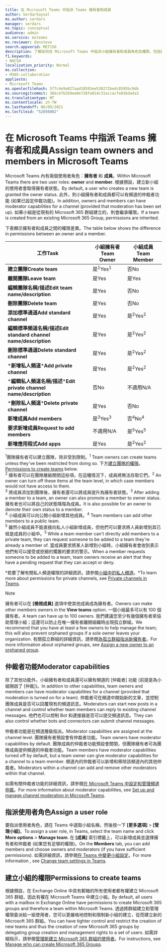 ```yaml
---
title: 在 Microsoft Teams 中指派 Teams 擁有者和成員
author: SerdarSoysal
ms.author: serdars
manager: serdars
ms.topic: conceptual
audience: admin
ms.service: msteams
ms.reviewer: dansteve
search.appverid: MET150
description: 了解如何在 Microsoft Teams 中指派小組擁有者和成員角色及權限，包括建立小組的權限。
f1.keywords:
- NOCSH
localization_priority: Normal
ms.collection:
- M365-collaboration
appliesto:
- Microsoft Teams
ms.openlocfilehash: 5f7c4e9a827aad18593ee530272bedc8595bc9db
ms.sourcegitcommit: 36bc47b2b9ee0e738fa814c31accacfe816da4a3
ms.translationtype: MT
ms.contentlocale: zh-TW
ms.lasthandoff: 06/09/2021
ms.locfileid: "52856082"
---
```

# <a name="assign-team-owners-and-members-in-microsoft-teams"></a><span data-ttu-id="2f23a-103">在 Microsoft Teams 中指派 Teams 擁有者和成員</span><span class="sxs-lookup"><span data-stu-id="2f23a-103">Assign team owners and members in Microsoft Teams</span></span>

<span data-ttu-id="2f23a-104">Microsoft Teams 內有兩個使用者角色：**擁有者** 和 **成員**。</span><span class="sxs-lookup"><span data-stu-id="2f23a-104">Within Microsoft Teams there are two user roles: **owner** and **member**.</span></span> <span data-ttu-id="2f23a-105">根據預設，建立新小組的使用者會取得擁有者狀態。</span><span class="sxs-lookup"><span data-stu-id="2f23a-105">By default, a user who creates a new team is granted the owner status.</span></span> <span data-ttu-id="2f23a-106">此外，則小組擁有者和成員都可以有頻道的仲裁者功能 (如果已設定仲裁功能)。</span><span class="sxs-lookup"><span data-stu-id="2f23a-106">In addition, owners and members can have moderator capabilities for a channel (provided that moderation has been set up).</span></span> <span data-ttu-id="2f23a-107">如果小組是從現有的 Microsoft 365 群組建立的，則會繼承權限。</span><span class="sxs-lookup"><span data-stu-id="2f23a-107">If a team is created from an existing Microsoft 365 Group, permissions are inherited.</span></span>

<span data-ttu-id="2f23a-108">下表顯示擁有者和成員之間的權限差異。</span><span class="sxs-lookup"><span data-stu-id="2f23a-108">The table below shows the difference in permissions between an owner and a member.</span></span>


|    <span data-ttu-id="2f23a-109">工作</span><span class="sxs-lookup"><span data-stu-id="2f23a-109">Task</span></span>                               | <span data-ttu-id="2f23a-110">小組擁有者</span><span class="sxs-lookup"><span data-stu-id="2f23a-110">Team Owner</span></span> | <span data-ttu-id="2f23a-111">小組成員</span><span class="sxs-lookup"><span data-stu-id="2f23a-111">Team Member</span></span> |
|-----------------------------------|------------|-------------|
|          <span data-ttu-id="2f23a-112">**建立團隊**</span><span class="sxs-lookup"><span data-stu-id="2f23a-112">**Create team**</span></span>          |    <span data-ttu-id="2f23a-113">是<sup>1</sup></span><span class="sxs-lookup"><span data-stu-id="2f23a-113">Yes<sup>1</sup></span></span>     |     <span data-ttu-id="2f23a-114">否</span><span class="sxs-lookup"><span data-stu-id="2f23a-114">No</span></span>      |
|          <span data-ttu-id="2f23a-115">**離開團隊**</span><span class="sxs-lookup"><span data-stu-id="2f23a-115">**Leave team**</span></span>           |    <span data-ttu-id="2f23a-116">是</span><span class="sxs-lookup"><span data-stu-id="2f23a-116">Yes</span></span>     |     <span data-ttu-id="2f23a-117">是</span><span class="sxs-lookup"><span data-stu-id="2f23a-117">Yes</span></span>     |
|  <span data-ttu-id="2f23a-118">**編輯團隊名稱/描述**</span><span class="sxs-lookup"><span data-stu-id="2f23a-118">**Edit team name/description**</span></span>   |    <span data-ttu-id="2f23a-119">是</span><span class="sxs-lookup"><span data-stu-id="2f23a-119">Yes</span></span>     |     <span data-ttu-id="2f23a-120">否</span><span class="sxs-lookup"><span data-stu-id="2f23a-120">No</span></span>      |
|          <span data-ttu-id="2f23a-121">**刪除團隊**</span><span class="sxs-lookup"><span data-stu-id="2f23a-121">**Delete team**</span></span>          |    <span data-ttu-id="2f23a-122">是</span><span class="sxs-lookup"><span data-stu-id="2f23a-122">Yes</span></span>     |     <span data-ttu-id="2f23a-123">否</span><span class="sxs-lookup"><span data-stu-id="2f23a-123">No</span></span>      |
|          <span data-ttu-id="2f23a-124">**添加標準通道**</span><span class="sxs-lookup"><span data-stu-id="2f23a-124">**Add standard channel**</span></span>          |    <span data-ttu-id="2f23a-125">是</span><span class="sxs-lookup"><span data-stu-id="2f23a-125">Yes</span></span>     |    <span data-ttu-id="2f23a-126">是<sup>2</sup></span><span class="sxs-lookup"><span data-stu-id="2f23a-126">Yes<sup>2</sup></span></span>|
| <span data-ttu-id="2f23a-127">**編輯標準頻道名稱/描述**</span><span class="sxs-lookup"><span data-stu-id="2f23a-127">**Edit standard channel name/description**</span></span> |    <span data-ttu-id="2f23a-128">是</span><span class="sxs-lookup"><span data-stu-id="2f23a-128">Yes</span></span>     |    <span data-ttu-id="2f23a-129">是<sup>2</sup></span><span class="sxs-lookup"><span data-stu-id="2f23a-129">Yes<sup>2</sup></span></span>|
|        <span data-ttu-id="2f23a-130">**刪除標準通道**</span><span class="sxs-lookup"><span data-stu-id="2f23a-130">**Delete standard channel**</span></span>         |    <span data-ttu-id="2f23a-131">是</span><span class="sxs-lookup"><span data-stu-id="2f23a-131">Yes</span></span>     |    <span data-ttu-id="2f23a-132">是<sup>2</sup></span><span class="sxs-lookup"><span data-stu-id="2f23a-132">Yes<sup>2</sup></span></span>|
|          <span data-ttu-id="2f23a-133">\***新增私人頻道**</span><span class="sxs-lookup"><span data-stu-id="2f23a-133">\***Add private channel**</span></span>          |    <span data-ttu-id="2f23a-134">是</span><span class="sxs-lookup"><span data-stu-id="2f23a-134">Yes</span></span>     |    <span data-ttu-id="2f23a-135">是<sup>2</sup></span><span class="sxs-lookup"><span data-stu-id="2f23a-135">Yes<sup>2</sup></span></span>|
| <span data-ttu-id="2f23a-136">\***編輯私人頻道名稱/描述**</span><span class="sxs-lookup"><span data-stu-id="2f23a-136">\***Edit private channel name/description**</span></span> |    <span data-ttu-id="2f23a-137">否</span><span class="sxs-lookup"><span data-stu-id="2f23a-137">No</span></span>     |    <span data-ttu-id="2f23a-138">不適用</span><span class="sxs-lookup"><span data-stu-id="2f23a-138">N/A</span></span>|
|        <span data-ttu-id="2f23a-139">\***刪除私人頻道**</span><span class="sxs-lookup"><span data-stu-id="2f23a-139">\***Delete private channel**</span></span>         |    <span data-ttu-id="2f23a-140">是</span><span class="sxs-lookup"><span data-stu-id="2f23a-140">Yes</span></span>     |    <span data-ttu-id="2f23a-141">否</span><span class="sxs-lookup"><span data-stu-id="2f23a-141">No</span></span>|
|          <span data-ttu-id="2f23a-142">**新增成員**</span><span class="sxs-lookup"><span data-stu-id="2f23a-142">**Add members**</span></span>          |  <span data-ttu-id="2f23a-143">是<sup>3</sup></span><span class="sxs-lookup"><span data-stu-id="2f23a-143">Yes<sup>3</sup></span></span>   |     <span data-ttu-id="2f23a-144">否<sup>4</sup></span><span class="sxs-lookup"><span data-stu-id="2f23a-144">No<sup>4</sup></span></span>    |
|          <span data-ttu-id="2f23a-145">**要求新增成員**</span><span class="sxs-lookup"><span data-stu-id="2f23a-145">**Request to add members**</span></span>          |  <span data-ttu-id="2f23a-146">不適用</span><span class="sxs-lookup"><span data-stu-id="2f23a-146">N/A</span></span>   |     <span data-ttu-id="2f23a-147">是<sup>5</sup></span><span class="sxs-lookup"><span data-stu-id="2f23a-147">Yes<sup>5</sup></span></span>     |
|           <span data-ttu-id="2f23a-148">**新增應用程式**</span><span class="sxs-lookup"><span data-stu-id="2f23a-148">**Add apps**</span></span>            |    <span data-ttu-id="2f23a-149">是</span><span class="sxs-lookup"><span data-stu-id="2f23a-149">Yes</span></span>     |    <span data-ttu-id="2f23a-150">是<sup>2</sup></span><span class="sxs-lookup"><span data-stu-id="2f23a-150">Yes<sup>2</sup></span></span>|

<span data-ttu-id="2f23a-151"><sup>1</sup>團隊擁有者可以建立團隊，除非受到限制。</span><span class="sxs-lookup"><span data-stu-id="2f23a-151"><sup>1</sup> Team owners can create teams unless they've been restricted from doing so.</span></span> <span data-ttu-id="2f23a-152">下方[建立團隊的權限](#permissions-to-create-teams)。</span><span class="sxs-lookup"><span data-stu-id="2f23a-152">[Permissions to create teams](#permissions-to-create-teams) below.</span></span><br>
<span data-ttu-id="2f23a-153"><sup>2</sup> 擁有者可以在團隊層級關閉這些項，在這種情況下，成員將無法存取它們。</span><span class="sxs-lookup"><span data-stu-id="2f23a-153"><sup>2</sup> An owner can turn off these items at the team level, in which case members would not have access to them.</span></span><br>
<span data-ttu-id="2f23a-154"><sup>3</sup> 將成員添加到團隊後，擁有者還可以將成員提升為擁有者狀態。</span><span class="sxs-lookup"><span data-stu-id="2f23a-154"><sup>3</sup> After adding a member to a team, an owner can also promote a member to owner status.</span></span> <span data-ttu-id="2f23a-155">擁有者也可以將自己的狀態降階為成員。</span><span class="sxs-lookup"><span data-stu-id="2f23a-155">It is also possible for an owner to demote their own status to a member.</span></span><br>
<span data-ttu-id="2f23a-156"><sup>4</sup> 小組成員可以向公開小組新增其他成員。</span><span class="sxs-lookup"><span data-stu-id="2f23a-156"><sup>4</sup> Team members can add other members to a public team.</span></span><br>
<span data-ttu-id="2f23a-157"><sup>5</sup> 雖然小組成員不能直接向私人小組新增成員，但他們可以要求將人員新增到其已經是成員的小組中。</span><span class="sxs-lookup"><span data-stu-id="2f23a-157"><sup>5</sup> While a team member can't directly add members to a private team, they can request someone to be added to a team they're already a member of.</span></span> <span data-ttu-id="2f23a-158">當成員要求將某人新增到小組時，小組擁有者會收到表示他們有可以接受或拒絕的擱置的要求的警示。</span><span class="sxs-lookup"><span data-stu-id="2f23a-158">When a member requests someone to be added to a team, team owners receive an alert that they have a pending request that they can accept or deny.</span></span>

<span data-ttu-id="2f23a-159">\*若要了解有關私人頻道權限的詳細資訊，請參閱[小組中的私人頻道](private-channels.md)。</span><span class="sxs-lookup"><span data-stu-id="2f23a-159">\*To learn more about permissions for private channels, see [Private channels in Teams](private-channels.md).</span></span>

> [!NOTE]
> <span data-ttu-id="2f23a-160">擁有者可以在 **[檢視成員]** 選項中使其他成員成為擁有者。</span><span class="sxs-lookup"><span data-stu-id="2f23a-160">Owners can make other members owners in the **View teams** option.</span></span> <span data-ttu-id="2f23a-161">一個小組最多可以有 100 個擁有者。</span><span class="sxs-lookup"><span data-stu-id="2f23a-161">A team can have up to 100 owners.</span></span> <span data-ttu-id="2f23a-162">我們建議您至少有幾個擁有者來協助管理小組；這還可以防止在唯一擁有者離開組織時出現孤立群組。</span><span class="sxs-lookup"><span data-stu-id="2f23a-162">We recommend that you have at least a few owners to help manage the team; this will also prevent orphaned groups if a sole owner leaves your organization.</span></span> <span data-ttu-id="2f23a-163">有關孤立群組的詳細資訊，請參閲[為孤立群組指派新擁有者](https://support.office.com/article/Assign-a-new-owner-to-an-orphaned-group-86bb3db6-8857-45d1-95c8-f6d540e45732)。</span><span class="sxs-lookup"><span data-stu-id="2f23a-163">For more information about orphaned groups, see [Assign a new owner to an orphaned group](https://support.office.com/article/Assign-a-new-owner-to-an-orphaned-group-86bb3db6-8857-45d1-95c8-f6d540e45732).</span></span>

## <a name="moderator-capabilities"></a><span data-ttu-id="2f23a-164">仲裁者功能</span><span class="sxs-lookup"><span data-stu-id="2f23a-164">Moderator capabilities</span></span>

<span data-ttu-id="2f23a-165">除了其他功能外，小組擁有者和成員還可以擁有頻道的 [仲裁者] 功能 (前提是為小組開啟了 [仲裁])。</span><span class="sxs-lookup"><span data-stu-id="2f23a-165">In addition to other capabilities, team owners and members can have moderator capabilities for a channel (provided that moderation is turned on for a team).</span></span> <span data-ttu-id="2f23a-166">仲裁者可在頻道中開始新的文章，並控制團隊成員是否可以回覆現有的頻道訊息。</span><span class="sxs-lookup"><span data-stu-id="2f23a-166">Moderators can start new posts in a channel and control whether team members can reply to existing channel messages.</span></span> <span data-ttu-id="2f23a-167">他們也可以控制 Bot 和連接器是否可以提交頻道訊息。</span><span class="sxs-lookup"><span data-stu-id="2f23a-167">They can also control whether bots and connectors can submit channel messages.</span></span>

<span data-ttu-id="2f23a-168">仲裁者功能是在頻道層級指派。</span><span class="sxs-lookup"><span data-stu-id="2f23a-168">Moderator capabilities are assigned at the channel level.</span></span> <span data-ttu-id="2f23a-169">團隊擁有者預設會有仲裁者功能。</span><span class="sxs-lookup"><span data-stu-id="2f23a-169">Team owners have moderator capabilities by default.</span></span> <span data-ttu-id="2f23a-170">團隊成員的仲裁者功能預設會關閉，但團隊擁有者可為團隊成員提供頻道的仲裁者功能。</span><span class="sxs-lookup"><span data-stu-id="2f23a-170">Team members have moderator capabilities turned off by default, but a team owner can give moderator capabilities for a channel to a team member.</span></span> <span data-ttu-id="2f23a-171">頻道內的仲裁者可以新增和移除該頻道內的其他仲裁者。</span><span class="sxs-lookup"><span data-stu-id="2f23a-171">Moderators within a channel can add and remove other moderators within that channel.</span></span>

<span data-ttu-id="2f23a-172">如需有關仲裁者功能的詳細資訊，請參閱[在 Microsoft Teams 中設定和管理頻道仲裁](manage-channel-moderation-in-teams.md)。</span><span class="sxs-lookup"><span data-stu-id="2f23a-172">For more information about moderator capabilities, see [Set up and manage channel moderation in Microsoft Teams](manage-channel-moderation-in-teams.md).</span></span>

## <a name="assign-a-user-role"></a><span data-ttu-id="2f23a-173">指派使用者角色</span><span class="sxs-lookup"><span data-stu-id="2f23a-173">Assign a user role</span></span>

<span data-ttu-id="2f23a-174">要指派使用者角色，請在 Teams 中選取小組名稱，然後按一下 **[更多選項]** > **[管理小組]**。</span><span class="sxs-lookup"><span data-stu-id="2f23a-174">To assign a user role, in Teams, select the team name and click **More options** > **Manage team**.</span></span> <span data-ttu-id="2f23a-175">在 **[成員]** 索引標籤上，可以新增成員並選擇擁有者和仲裁者 (如果您有足够的權限)。</span><span class="sxs-lookup"><span data-stu-id="2f23a-175">On the **Members** tab, you can add members and choose owners and moderators (if you have sufficient permissions).</span></span> <span data-ttu-id="2f23a-176">如需詳細資訊，請參閱[在 Teams 中變更小組設定](https://support.office.com/article/ce053b04-1b8e-4796-baa8-90dc427b3acc)。</span><span class="sxs-lookup"><span data-stu-id="2f23a-176">For more information , see [Change team settings in Teams](https://support.office.com/article/ce053b04-1b8e-4796-baa8-90dc427b3acc).</span></span>

## <a name="permissions-to-create-teams"></a><span data-ttu-id="2f23a-177">建立小組的權限</span><span class="sxs-lookup"><span data-stu-id="2f23a-177">Permissions to create teams</span></span>

<span data-ttu-id="2f23a-178">根據預設，在 Exchange Online 中具有郵箱的所有使用者都有權建立 Microsoft 365 群組，因此有權在 Microsoft Teams 中建立小組。</span><span class="sxs-lookup"><span data-stu-id="2f23a-178">By default, all users with a mailbox in Exchange Online have permissions to create Microsoft 365 groups and therefore a team within Microsoft Teams.</span></span> <span data-ttu-id="2f23a-179">透過將群組建立和管理權限委派給一組使用者，您可以更嚴格地控制和限制新小組的建立，從而建立新的 Microsoft 365 群組。</span><span class="sxs-lookup"><span data-stu-id="2f23a-179">You can have tighter control and restrict the creation of new teams and thus the creation of new Microsoft 365 groups by delegating group creation and management rights to a set of users.</span></span> <span data-ttu-id="2f23a-180">如需詳細指示，請參閱[管理能建立 Microsoft 365 群組的使用者](https://support.office.com/article/manage-who-can-create-office-365-groups-4c46c8cb-17d0-44b5-9776-005fced8e618)。</span><span class="sxs-lookup"><span data-stu-id="2f23a-180">For instructions, see [Manage who can create Microsoft 365 Groups](https://support.office.com/article/manage-who-can-create-office-365-groups-4c46c8cb-17d0-44b5-9776-005fced8e618).</span></span>
